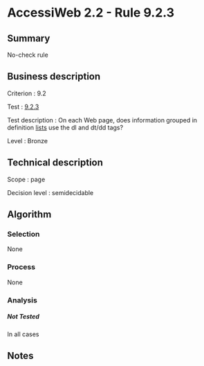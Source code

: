 # AccessiWeb 2.2 - Rule 9.2.3

## Summary

No-check rule

## Business description

Criterion : 9.2

Test :
[9.2.3](http://www.accessiweb.org/index.php/accessiweb-22-english-version.html#test-9-2-3)

Test description : On each Web page, does information grouped in definition [lists](http://www.accessiweb.org/index.php/glossary-76.html#mListes) use the dl and dt/dd tags?

Level : Bronze

## Technical description

Scope : page

Decision level :
semidecidable

## Algorithm

### Selection

None

### Process

None

### Analysis

##### Not Tested

In all cases

## Notes


